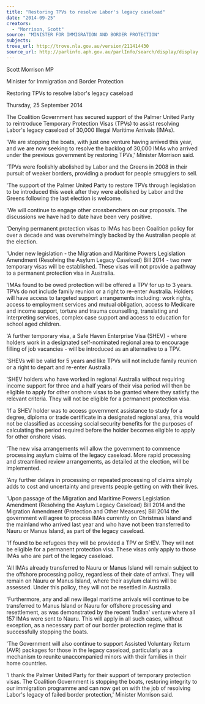 ```yaml
---
title: "Restoring TPVs to resolve Labor's legacy caseload"
date: "2014-09-25"
creators:
  - "Morrison, Scott"
source: "MINISTER FOR IMMIGRATION AND BORDER PROTECTION"
subjects:
trove_url: http://trove.nla.gov.au/version/211414430
source_url: http://parlinfo.aph.gov.au/parlInfo/search/display/display.w3p;query=Id%3A%22media/pressrel/3414548%22
---
```


 Scott Morrison MP 

 Minister for Immigration and Border Protection 

 Restoring TPVs to resolve labor's legacy caseload 

 Thursday, 25 September 2014 

 The Coalition Government has secured support of the Palmer United Party to  reintroduce Temporary Protection Visas (TPVs) to assist resolving Labor's legacy  caseload of 30,000 Illegal Maritime Arrivals (IMAs). 

 'We are stopping the boats, with just one venture having arrived this year, and we  are now seeking to resolve the backlog of 30,000 IMAs who arrived under the  previous government by restoring TPVs,' Minister Morrison said. 

 'TPVs were foolishly abolished by Labor and the Greens in 2008 in their pursuit of  weaker borders, providing a product for people smugglers to sell. 

 'The support of the Palmer United Party to restore TPVs through legislation to be  introduced this week after they were abolished by Labor and the Greens following  the last election is welcome. 

 'We will continue to engage other crossbenchers on our proposals. The discussions  we have had to date have been very positive. 

 'Denying permanent protection visas to IMAs has been Coalition policy for over a  decade and was overwhelmingly backed by the Australian people at the election. 

 'Under new legislation - the Migration and Maritime Powers Legislation Amendment  (Resolving the Asylum Legacy Caseload) Bill 2014 - two new temporary visas will be  established. These visas will not provide a pathway to a permanent protection visa in  Australia. 

 'IMAs found to be owed protection will be offered a TPV for up to 3 years. TPVs do  not include family reunion or a right to re-enter Australia. Holders will have access to  targeted support arrangements including: work rights, access to employment  services and mutual obligation, access to Medicare and income support, torture and  trauma counselling, translating and interpreting services, complex case support and  access to education for school aged children. 

 'A further temporary visa, a Safe Haven Enterprise Visa (SHEV) - where holders  work in a designated self-nominated regional area to encourage filling of job  vacancies - will be introduced as an alternative to a TPV. 

 'SHEVs will be valid for 5 years and like TPVs will not include family reunion or a  right to depart and re-enter Australia. 

 'SHEV holders who have worked in regional Australia without requiring income  support for three and a half years of their visa period will then be eligible to apply for  other onshore visas to be granted where they satisfy the relevant criteria. They will  not be eligible for a permanent protection visa. 

 'If a SHEV holder was to access government assistance to study for a degree,  diploma or trade certificate in a designated regional area, this would not be classified  as accessing social security benefits for the purposes of calculating the period  required before the holder becomes eligible to apply for other onshore visas. 

 'The new visa arrangements will allow the government to commence processing  asylum claims of the legacy caseload. More rapid processing and streamlined review  arrangements, as detailed at the election, will be implemented. 

 'Any further delays in processing or repeated processing of claims simply adds to  cost and uncertainty and prevents people getting on with their lives. 

 'Upon passage of the Migration and Maritime Powers Legislation Amendment  (Resolving the Asylum Legacy Caseload) Bill 2014 and the Migration Amendment  (Protection and Other Measures) Bill 2014 the government will agree to process  IMAs currently on Christmas Island and the mainland who arrived last year and who  have not been transferred to Nauru or Manus Island, as part of the legacy caseload. 

 'If found to be refugees they will be provided a TPV or SHEV. They will not be  eligible for a permanent protection visa. These visas only apply to those IMAs who  are part of the legacy caseload. 

 'All IMAs already transferred to Nauru or Manus Island will remain subject to the  offshore processing policy, regardless of their date of arrival. They will remain on  Nauru or Manus Island, where their asylum claims will be assessed. Under this  policy, they will not be resettled in Australia. 

 'Furthermore, any and all new illegal maritime arrivals will continue to be transferred  to Manus Island or Nauru for offshore processing and resettlement, as was  demonstrated by the recent ‘Indian' venture where all 157 IMAs were sent to Nauru.  This will apply in all such cases, without exception, as a necessary part of our border  protection regime that is successfully stopping the boats. 

 'The Government will also continue to support Assisted Voluntary Return (AVR)  packages for those in the legacy caseload, particularly as a mechanism to reunite  unaccompanied minors with their families in their home countries. 

 'I thank the Palmer United Party for their support of temporary protection visas. The  Coalition Government is stopping the boats, restoring integrity to our immigration  programme and can now get on with the job of resolving Labor's legacy of failed  border protection,' Minister Morrison said. 

 

